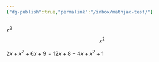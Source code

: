 ```yaml
---
{"dg-publish":true,"permalink":"/inbox/mathjax-test/"}
---
```

$x^2$
$$x^2$$

$2x + x^2 + 6x + 9 = 12x + 8 - 4x + x^2 + 1$

